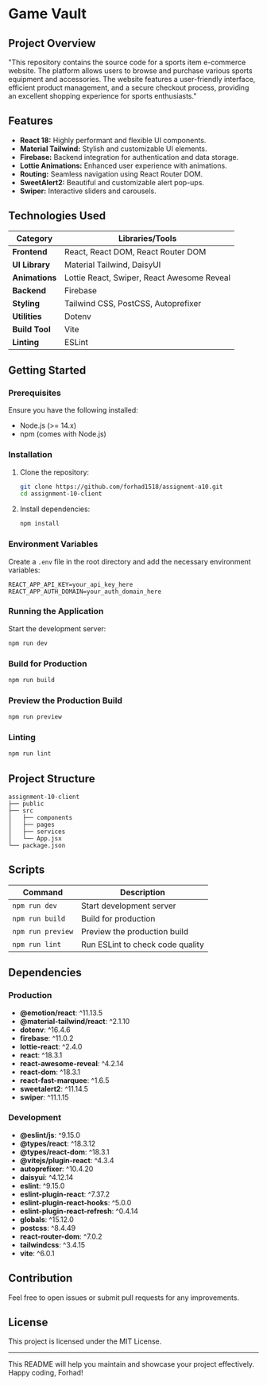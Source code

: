 # Game Vault

## Project Overview
"This repository contains the source code for a sports item e-commerce website. The platform allows users to browse and purchase various sports equipment and accessories. The website features a user-friendly interface, efficient product management, and a secure checkout process, providing an excellent shopping experience for sports enthusiasts."

## Features
- **React 18:** Highly performant and flexible UI components.
- **Material Tailwind:** Stylish and customizable UI elements.
- **Firebase:** Backend integration for authentication and data storage.
- **Lottie Animations:** Enhanced user experience with animations.
- **Routing:** Seamless navigation using React Router DOM.
- **SweetAlert2:** Beautiful and customizable alert pop-ups.
- **Swiper:** Interactive sliders and carousels.

## Technologies Used

| Category      | Libraries/Tools |
|---------------|-----------------|
| **Frontend**  | React, React DOM, React Router DOM |
| **UI Library**| Material Tailwind, DaisyUI |
| **Animations**| Lottie React, Swiper, React Awesome Reveal |
| **Backend**   | Firebase        |
| **Styling**   | Tailwind CSS, PostCSS, Autoprefixer |
| **Utilities** | Dotenv          |
| **Build Tool**| Vite            |
| **Linting**   | ESLint          |

## Getting Started
### Prerequisites
Ensure you have the following installed:
- Node.js (>= 14.x)
- npm (comes with Node.js)

### Installation
1. Clone the repository:
   ```bash
   git clone https://github.com/forhad1518/assignemt-a10.git
   cd assignment-10-client
   ```
2. Install dependencies:
   ```bash
   npm install
   ```

### Environment Variables
Create a `.env` file in the root directory and add the necessary environment variables:
```
REACT_APP_API_KEY=your_api_key_here
REACT_APP_AUTH_DOMAIN=your_auth_domain_here
```

### Running the Application
Start the development server:
```bash
npm run dev
```

### Build for Production
```bash
npm run build
```

### Preview the Production Build
```bash
npm run preview
```

### Linting
```bash
npm run lint
```

## Project Structure
```
assignment-10-client
├── public
├── src
│   ├── components
│   ├── pages
│   ├── services
│   └── App.jsx
└── package.json
```

## Scripts
| Command       | Description                         |
|---------------|-------------------------------------|
| `npm run dev` | Start development server            |
| `npm run build` | Build for production               |
| `npm run preview` | Preview the production build    |
| `npm run lint` | Run ESLint to check code quality   |

## Dependencies
### Production
- **@emotion/react**: ^11.13.5
- **@material-tailwind/react**: ^2.1.10
- **dotenv**: ^16.4.6
- **firebase**: ^11.0.2
- **lottie-react**: ^2.4.0
- **react**: ^18.3.1
- **react-awesome-reveal**: ^4.2.14
- **react-dom**: ^18.3.1
- **react-fast-marquee**: ^1.6.5
- **sweetalert2**: ^11.14.5
- **swiper**: ^11.1.15

### Development
- **@eslint/js**: ^9.15.0
- **@types/react**: ^18.3.12
- **@types/react-dom**: ^18.3.1
- **@vitejs/plugin-react**: ^4.3.4
- **autoprefixer**: ^10.4.20
- **daisyui**: ^4.12.14
- **eslint**: ^9.15.0
- **eslint-plugin-react**: ^7.37.2
- **eslint-plugin-react-hooks**: ^5.0.0
- **eslint-plugin-react-refresh**: ^0.4.14
- **globals**: ^15.12.0
- **postcss**: ^8.4.49
- **react-router-dom**: ^7.0.2
- **tailwindcss**: ^3.4.15
- **vite**: ^6.0.1

## Contribution
Feel free to open issues or submit pull requests for any improvements.

## License
This project is licensed under the MIT License.

---

This README will help you maintain and showcase your project effectively. Happy coding, Forhad!
